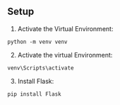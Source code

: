 ## Setup

1. Activate the Virtual Environment:

```
python -m venv venv
```

2. Activate the virtual Environment:

```
venv\Scripts\activate
```

3. Install Flask:

```
pip install Flask
```
<!-- 
## Run the server

1. Activate the virtual Environment:

```
venv\Scripts\activate
```

2. Start server with python

```
python main.py
```


## coding rules

1. Put HTML files inside `templates` folder
2. Put css files inside `static` folder
3. Put Image files inside `static/img` folder
4. Link images with this format.
```html
      <img src="{{ url_for('static', filename='img/g10.png') }}" alt="Image 1" />
```
5. Write anchor link with route path 
``` html
        <a href="/entrance"></a>
``` -->
